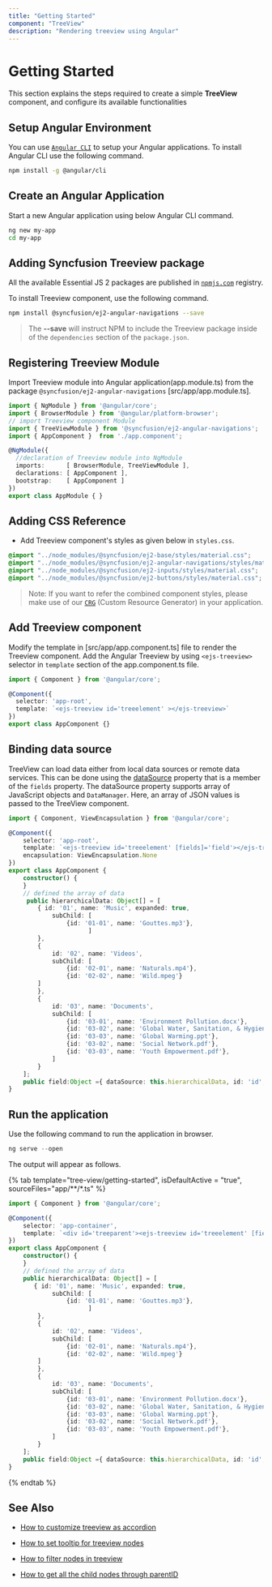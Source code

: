 ```yaml
---
title: "Getting Started"
component: "TreeView"
description: "Rendering treeview using Angular"
---
```


# Getting Started

This section explains the steps required to create a simple **TreeView** component, and configure its available functionalities

## Setup Angular Environment

You can use [`Angular CLI`](https://github.com/angular/angular-cli) to setup your Angular applications.
To install Angular CLI use the following command.

```bash
npm install -g @angular/cli
```

## Create an Angular Application

Start a new Angular application using below Angular CLI command.

```bash
ng new my-app
cd my-app
```

## Adding Syncfusion Treeview package

All the available Essential JS 2 packages are published in [`npmjs.com`](https://www.npmjs.com/~syncfusionorg) registry.

To install Treeview component, use the following command.

```bash
npm install @syncfusion/ej2-angular-navigations --save
```

> The **--save** will instruct NPM to include the Treeview package inside of the `dependencies` section of the `package.json`.

## Registering Treeview Module

Import Treeview module into Angular application(app.module.ts) from the package `@syncfusion/ej2-angular-navigations` [src/app/app.module.ts].

```typescript
import { NgModule } from '@angular/core';
import { BrowserModule } from '@angular/platform-browser';
// import Treeview component Module
import { TreeViewModule } from '@syncfusion/ej2-angular-navigations';
import { AppComponent }  from './app.component';

@NgModule({
  //declaration of Treeview module into NgModule
  imports:      [ BrowserModule, TreeViewModule ],
  declarations: [ AppComponent ],
  bootstrap:    [ AppComponent ]
})
export class AppModule { }
```

## Adding CSS Reference

* Add Treeview component's styles as given below in `styles.css`.

```css
@import "../node_modules/@syncfusion/ej2-base/styles/material.css";
@import "../node_modules/@syncfusion/ej2-angular-navigations/styles/material.css";
@import "../node_modules/@syncfusion/ej2-inputs/styles/material.css";
@import "../node_modules/@syncfusion/ej2-buttons/styles/material.css";
```

>Note: If you want to refer the combined component styles, please make use of
our [`CRG`](https://ej2crg.azurewebsites.net/) (Custom Resource Generator) in your application.

## Add Treeview component

Modify the template in [src/app/app.component.ts] file to render the Treeview component.
Add the Angular Treeview by using `<ejs-treeview>` selector in `template` section of the app.component.ts file.

```typescript
import { Component } from '@angular/core';

@Component({
  selector: 'app-root',
  template: `<ejs-treeview id='treeelement' ></ejs-treeview>`
})
export class AppComponent {}
```

## Binding data source

TreeView can load data either from local data sources or remote data services. This can be done using the [dataSource](../api/treeview/fieldsSettingsModel#datasource)
property that is a member of the `fields` property. The dataSource property supports array of JavaScript objects and `DataManager`.
Here, an array of JSON values is passed to the TreeView component.

```typescript
import { Component, ViewEncapsulation } from '@angular/core';

@Component({
    selector: 'app-root',
    template: `<ejs-treeview id='treeelement' [fields]='field'></ejs-treeview>`,
    encapsulation: ViewEncapsulation.None
})
export class AppComponent {
    constructor() {
    }
    // defined the array of data
     public hierarchicalData: Object[] = [
        { id: '01', name: 'Music', expanded: true,
            subChild: [
                {id: '01-01', name: 'Gouttes.mp3'},
                      ]
        },
        {
            id: '02', name: 'Videos',
            subChild: [
                {id: '02-01', name: 'Naturals.mp4'},
                {id: '02-02', name: 'Wild.mpeg'}
        ]
        },
        {
            id: '03', name: 'Documents',
            subChild: [
                {id: '03-01', name: 'Environment Pollution.docx'},
                {id: '03-02', name: 'Global Water, Sanitation, & Hygiene.docx'},
                {id: '03-03', name: 'Global Warming.ppt'},
                {id: '03-02', name: 'Social Network.pdf'},
                {id: '03-03', name: 'Youth Empowerment.pdf'},
            ]
        }
    ];
    public field:Object ={ dataSource: this.hierarchicalData, id: 'id', text: 'name', child: 'subChild' };
}
```

## Run the application

Use the following command to run the application in browser.

```javascript
ng serve --open
```

The output will appear as follows.

{% tab template="tree-view/getting-started", isDefaultActive = "true", sourceFiles="app/**/*.ts" %}

```typescript
import { Component } from '@angular/core';

@Component({
    selector: 'app-container',
    template: `<div id='treeparent'><ejs-treeview id='treeelement' [fields]='field'></ejs-treeview></div>`
})
export class AppComponent {
    constructor() {
    }
    // defined the array of data
    public hierarchicalData: Object[] = [
       { id: '01', name: 'Music', expanded: true,
            subChild: [
                {id: '01-01', name: 'Gouttes.mp3'},
                      ]
        },
        {
            id: '02', name: 'Videos',
            subChild: [
                {id: '02-01', name: 'Naturals.mp4'},
                {id: '02-02', name: 'Wild.mpeg'}
        ]
        },
        {
            id: '03', name: 'Documents',
            subChild: [
                {id: '03-01', name: 'Environment Pollution.docx'},
                {id: '03-02', name: 'Global Water, Sanitation, & Hygiene.docx'},
                {id: '03-03', name: 'Global Warming.ppt'},
                {id: '03-02', name: 'Social Network.pdf'},
                {id: '03-03', name: 'Youth Empowerment.pdf'},
            ]
        }
    ];
    public field:Object ={ dataSource: this.hierarchicalData, id: 'id', text: 'name', child: 'subChild' };
}
```

{% endtab %}

## See Also

* [How to customize treeview as accordion](./how-to/accordion-tree/)

* [How to set tooltip for treeview nodes](./how-to/set-tool-tip-for-tree-nodes/)

* [How to filter nodes in treeview](./how-to/filtering-tree-nodes/)

* [How to get all the child nodes through parentID](./how-to/get-all-child-nodes/)